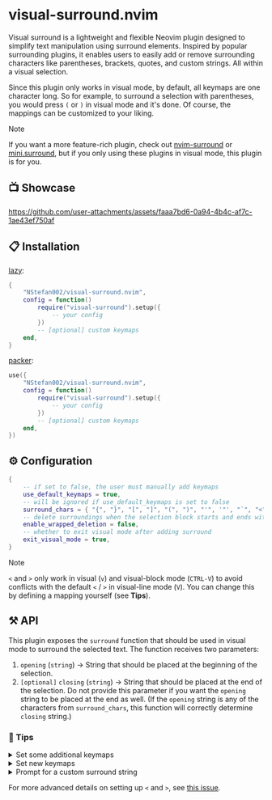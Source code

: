 # visual-surround.nvim

Visual surround is a lightweight and flexible Neovim plugin designed to
simplify text manipulation using surround elements. Inspired by popular
surrounding plugins, it enables users to easily add or remove surrounding
characters like parentheses, brackets, quotes, and custom strings. All within a
visual selection.

Since this plugin only works in visual mode, by default, all keymaps are
one character long. So for example, to surround a selection with parentheses,
you would press `(` or `)` in visual mode and it's done. Of course, the mappings
can be customized to your liking.

> [!NOTE]
> If you want a more feature-rich plugin, check out
> [nvim-surround](https://github.com/kylechui/nvim-surround) or
> [mini.surround](https://github.com/echasnovski/mini.surround),
> but if you only using these plugins in visual mode, this plugin is for you.

## 📺 Showcase

<https://github.com/user-attachments/assets/faaa7bd6-0a94-4b4c-af7c-1ae43ef750af>

## 📋 Installation

[lazy](https://github.com/folke/lazy.nvim):

```lua
{
    "NStefan002/visual-surround.nvim",
    config = function()
        require("visual-surround").setup({
            -- your config
        })
        -- [optional] custom keymaps
    end,
}
```

[packer](https://github.com/wbthomason/packer.nvim):

```lua
use({
    "NStefan002/visual-surround.nvim",
    config = function()
        require("visual-surround").setup({
            -- your config
        })
        -- [optional] custom keymaps
    end,
})
```

## ⚙ Configuration

```lua
{
    -- if set to false, the user must manually add keymaps
    use_default_keymaps = true,
    -- will be ignored if use_default_keymaps is set to false
    surround_chars = { "{", "}", "[", "]", "(", ")", "'", '"', "`", "<", ">" },
    -- delete surroundings when the selection block starts and ends with surroundings
    enable_wrapped_deletion = false,
    -- whether to exit visual mode after adding surround
    exit_visual_mode = true,
}
```

> [!NOTE]
> `<` and `>` only work in visual (`v`) and visual-block mode
(`CTRL-V`) to avoid conflicts with the default `<` / `>` in visual-line mode (`V`).
You can change this by defining a mapping yourself (see **Tips**).

## ⚒️ API

This plugin exposes the `surround` function that should be used in visual mode to surround the selected text.
The function receives two parameters:

1. `opening` (`string`) -> String that should be placed at the beginning of the selection.
2. `[optional]` `closing` (`string`) -> String that should be placed at the end
   of the selection. Do not provide this parameter if you want the `opening`
   string to be placed at the end as well. (If the `opening` string is any of
   the characters from `surround_chars`, this function will correctly determine
   `closing` string.)

### 👀 Tips

<details>
<summary>Set some additional keymaps</summary>

```lua
require("visual-surround").setup({
    use_default_keymaps = true, -- to enable default keymaps
})

vim.keymap.set("x", "sd", function()
    require("visual-surround").surround("<div>", "</div>")
end, { desc = "Wrap selection in a div" })
```

Also, take a look at
[this](https://github.com/NStefan002/nvim_config/blob/main/after/ftplugin/markdown.lua#L22-L28)
example in my config.

</details>

<details>
<summary>Set new keymaps</summary>

```lua
require("visual-surround").setup({
    use_default_keymaps = false,
})

local prefix = "s" -- optional, just an idea if you prefer it this way
local surround_chars = { "{", "[", "(", "'", '"', "<" }
local surround = require("visual-surround").surround
for _, key in pairs(surround_chars) do
    vim.keymap.set("x", prefix .. key, function()
        surround(key)
    end, { desc = "[visual-surround] Surround selection with " .. key })
end
```

</details>

<details>
<summary>Prompt for a custom surround string</summary>

```lua
vim.keymap.set("x", "ss", function()
    local opening = vim.fn.input("Opening: ")
    local closing = vim.fn.input("Closing: ") -- leave empty if you want to use opening string for both
    require("visual-surround").surround(opening, closing)
end, { desc = "[visual-surround] Surround selection with custom string" })
```

</details>

For more advanced details on setting up `<` and `>`, see [this issue](https://github.com/NStefan002/visual-surround.nvim/issues/9).
